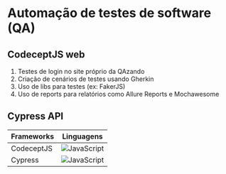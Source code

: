 # Automação de testes de software (QA)

## CodeceptJS web
1. Testes de login no site próprio da QAzando
2. Criação de cenários de testes usando Gherkin
3. Uso de libs para testes (ex: FakerJS)
4. Uso de reports para relatórios como Allure Reports e Mochawesome

## Cypress API


| Frameworks  | Linguagens |
| ------------- |:-------------:|
| CodeceptJS    | ![JavaScript](https://img.shields.io/badge/javascript-%23323330.svg?style=for-the-badge&logo=javascript&logoColor=%23F7DF1E)     |
| Cypress       | ![JavaScript](https://img.shields.io/badge/javascript-%23323330.svg?style=for-the-badge&logo=javascript&logoColor=%23F7DF1E)     |

